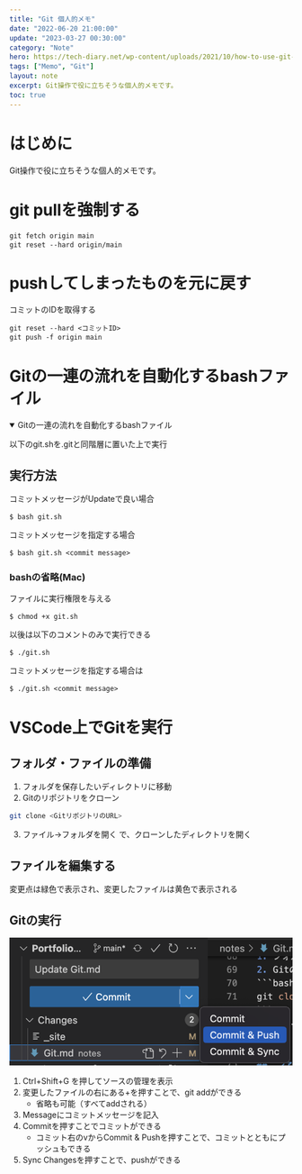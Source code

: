```yaml
---
title: "Git 個人的メモ"
date: "2022-06-20 21:00:00"
update: "2023-03-27 00:30:00"
category: "Note"
hero: https://tech-diary.net/wp-content/uploads/2021/10/how-to-use-git-and-github.png
tags: ["Memo", "Git"]
layout: note
excerpt: Git操作で役に立ちそうな個人的メモです。
toc: true
---
```


# はじめに

Git操作で役に立ちそうな個人的メモです。

<!--more-->

# git pullを強制する

```console
git fetch origin main
git reset --hard origin/main
```

# pushしてしまったものを元に戻す

コミットのIDを取得する

```console
git reset --hard <コミットID>
git push -f origin main
```

# Gitの一連の流れを自動化するbashファイル
<details open>
<summary>Gitの一連の流れを自動化するbashファイル</summary>

<p>以下のgit.shを.gitと同階層に置いた上で実行</p>
<script src="https://gist.github.com/Absolute-Value/884943d8d32398582dd1476ab8221711.js"></script>

<h2>実行方法</h2>
<p>コミットメッセージがUpdateで良い場合</p>
<div class="language-console highlighter-rouge"><div class="highlight"><pre class="highlight"><code><span class="gp">$</span><span class="w"> </span>bash git.sh
</code></pre></div></div>

<p>コミットメッセージを指定する場合</p>
<div class="language-console highlighter-rouge"><div class="highlight"><pre class="highlight"><code><span class="gp">$</span><span class="w"> </span>bash git.sh &lt;commit message&gt;
</code></pre></div></div>

<h3>bashの省略(Mac)</h3>
<p>ファイルに実行権限を与える</p>
<div class="language-console highlighter-rouge"><div class="highlight"><pre class="highlight"><code><span class="gp">$</span><span class="w"> </span><span class="nb">chmod</span> +x git.sh
</code></pre></div></div>

<p>以後は以下のコメントのみで実行できる</p>
<div class="language-console highlighter-rouge"><div class="highlight"><pre class="highlight"><code><span class="gp">$</span><span class="w"> </span>./git.sh
</code></pre></div></div>

<p>コミットメッセージを指定する場合は</p>
<div class="language-console highlighter-rouge"><div class="highlight"><pre class="highlight"><code><span class="gp">$</span><span class="w"> </span>./git.sh &lt;commit message&gt;
</code></pre></div></div>
</details>

# VSCode上でGitを実行

## フォルダ・ファイルの準備
1. フォルダを保存したいディレクトリに移動  
2. Gitのリポジトリをクローン
```bash
git clone <GitリポジトリのURL>
```
3. ファイル->フォルダを開く で、クローンしたディレクトリを開く  

##  ファイルを編集する
変更点は緑色で表示され、変更したファイルは黄色で表示される

## Gitの実行
![](images/Git/vscode.png)
1. Ctrl+Shift+G を押してソースの管理を表示
2. 変更したファイルの右にある+を押すことで、git addができる
    - 省略も可能（すべてaddされる）
3. Messageにコミットメッセージを記入
4. Commitを押すことでコミットができる
    - コミット右のvからCommit & Pushを押すことで、コミットとともにプッシュもできる
5. Sync Changesを押すことで、pushができる